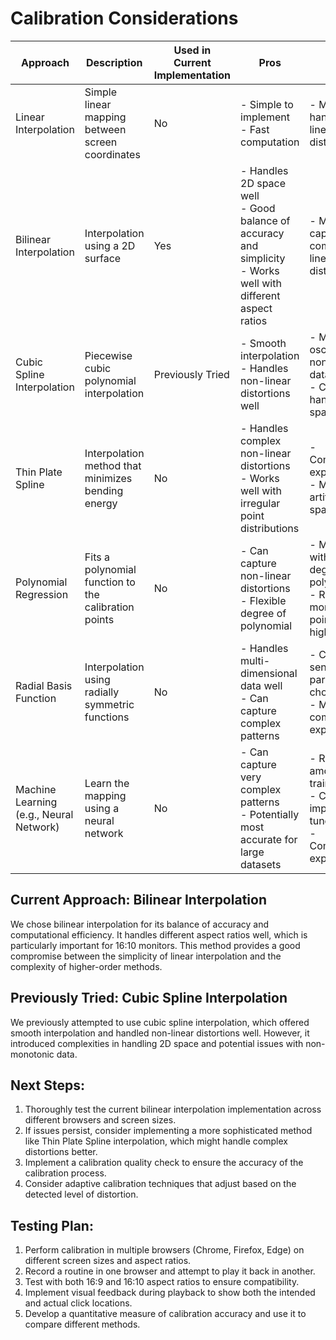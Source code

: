 # Calibration Considerations

| Approach | Description | Used in Current Implementation | Pros | Cons | How to Implement/Revert |
|----------|-------------|--------------------------------|------|------|-------------------------|
| Linear Interpolation | Simple linear mapping between screen coordinates | No | - Simple to implement<br>- Fast computation | - May not handle non-linear distortions well | Implement: Use `numpy.interp` for x and y separately<br>Revert: Remove interpolation, use direct mapping |
| Bilinear Interpolation | Interpolation using a 2D surface | Yes | - Handles 2D space well<br>- Good balance of accuracy and simplicity<br>- Works well with different aspect ratios | - May not capture complex non-linear distortions | Implement: Use `scipy.interpolate.interp2d`<br>Revert: Replace with simpler method like linear interpolation |
| Cubic Spline Interpolation | Piecewise cubic polynomial interpolation | Previously Tried | - Smooth interpolation<br>- Handles non-linear distortions well | - May introduce oscillations with non-monotonic data<br>- Complexity in handling 2D space | Implement: Use `scipy.interpolate.interp2d` with `kind='cubic'`<br>Revert: Change to bilinear or remove interpolation |
| Thin Plate Spline | Interpolation method that minimizes bending energy | No | - Handles complex non-linear distortions<br>- Works well with irregular point distributions | - Computationally expensive<br>- May introduce artifacts with sparse data | Implement: Use `scipy.interpolate.Rbf` with thin plate spline<br>Revert: Remove TPS implementation |
| Polynomial Regression | Fits a polynomial function to the calibration points | No | - Can capture non-linear distortions<br>- Flexible degree of polynomial | - May overfit with high degree polynomials<br>- Requires more calibration points for higher degrees | Implement: Use `numpy.polyfit` and `numpy.poly1d`<br>Revert: Remove polynomial fitting |
| Radial Basis Function | Interpolation using radially symmetric functions | No | - Handles multi-dimensional data well<br>- Can capture complex patterns | - Can be sensitive to parameter choices<br>- May be computationally expensive | Implement: Use `scipy.interpolate.Rbf`<br>Revert: Remove RBF implementation |
| Machine Learning (e.g., Neural Network) | Learn the mapping using a neural network | No | - Can capture very complex patterns<br>- Potentially most accurate for large datasets | - Requires large amount of training data<br>- Complex to implement and tune<br>- Computationally expensive | Implement: Use a library like TensorFlow or PyTorch<br>Revert: Remove ML model and related code |

## Current Approach: Bilinear Interpolation

We chose bilinear interpolation for its balance of accuracy and computational efficiency. It handles different aspect ratios well, which is particularly important for 16:10 monitors. This method provides a good compromise between the simplicity of linear interpolation and the complexity of higher-order methods.

## Previously Tried: Cubic Spline Interpolation

We previously attempted to use cubic spline interpolation, which offered smooth interpolation and handled non-linear distortions well. However, it introduced complexities in handling 2D space and potential issues with non-monotonic data.

## Next Steps:

1. Thoroughly test the current bilinear interpolation implementation across different browsers and screen sizes.
2. If issues persist, consider implementing a more sophisticated method like Thin Plate Spline interpolation, which might handle complex distortions better.
3. Implement a calibration quality check to ensure the accuracy of the calibration process.
4. Consider adaptive calibration techniques that adjust based on the detected level of distortion.

## Testing Plan:

1. Perform calibration in multiple browsers (Chrome, Firefox, Edge) on different screen sizes and aspect ratios.
2. Record a routine in one browser and attempt to play it back in another.
3. Test with both 16:9 and 16:10 aspect ratios to ensure compatibility.
4. Implement visual feedback during playback to show both the intended and actual click locations.
5. Develop a quantitative measure of calibration accuracy and use it to compare different methods.
